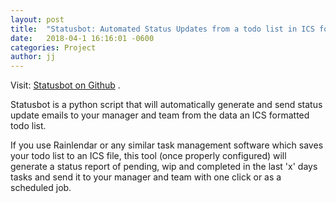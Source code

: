 ```yaml
---
layout: post
title:  "Statusbot: Automated Status Updates from a todo list in ICS format"
date:   2018-04-1 16:16:01 -0600
categories: Project
author: jj
---
```


Visit: [Statusbot on Github](https://github.com/alterlife/statusbot) .

Statusbot is a python script that will automatically generate and send status update emails to your manager and team from the data an ICS formatted todo list.

If you use Rainlendar or any similar task management software which saves your todo list to an ICS file, this tool (once properly configured) will generate a status report of pending, wip and completed in the last 'x' days tasks and send it to your manager and team with one click or as a scheduled job.
